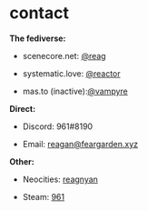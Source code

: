# contact

**The fediverse:**

* scenecore.net: [@reag](https://scenecore.net/reag)

* systematic.love: [@reactor](https://systematic.love/@reactor)

* mas.to (inactive):[@vampyre](https://mas.to/@vampyre)

**Direct:**

* Discord: 961#8190

* Email: [reagan@feargarden.xyz](mailto:reagan@feargarden.xyz) 

**Other:**

* Neocities: [reagnyan](https://neocities.org/sites/reagnyan)

* Steam: [961](https://steamcommunity.com/id/arisugawadice)
